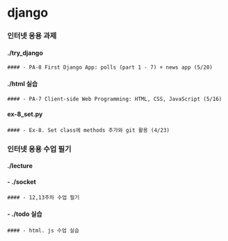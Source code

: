 # django

### 인터넷 응용 과제

#### ./try_django
    #### - PA-8 First Django App: polls (part 1 - 7) + news app (5/20)
#### ./html 실습
    #### - PA-7 Client-side Web Programming: HTML, CSS, JavaScript (5/16)
#### ex-8_set.py
    #### - Ex-8. Set class에 methods 추가와 git 활용 (4/23)


### 인터넷 응용 수업 필기

#### ./lecture
#### - ./socket
    #### - 12,13주차 수업 필기
#### - ./todo 실습
    #### - html. js 수업 실습
